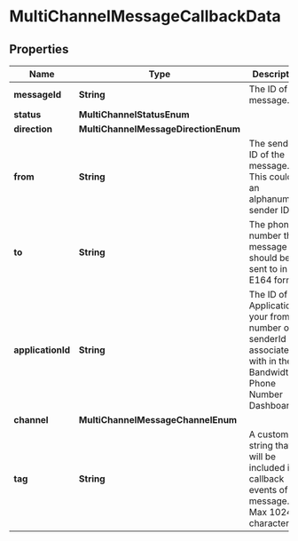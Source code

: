 

# MultiChannelMessageCallbackData


## Properties

| Name | Type | Description | Notes |
|------------ | ------------- | ------------- | -------------|
|**messageId** | **String** | The ID of the message. |  [optional] |
|**status** | **MultiChannelStatusEnum** |  |  [optional] |
|**direction** | **MultiChannelMessageDirectionEnum** |  |  [optional] |
|**from** | **String** | The sender ID of the message. This could be an alphanumeric sender ID. |  [optional] |
|**to** | **String** | The phone number the message should be sent to in E164 format. |  [optional] |
|**applicationId** | **String** | The ID of the Application your from number or senderId is associated with in the Bandwidth Phone Number Dashboard. |  [optional] |
|**channel** | **MultiChannelMessageChannelEnum** |  |  [optional] |
|**tag** | **String** | A custom string that will be included in callback events of the message. Max 1024 characters. |  [optional] |



